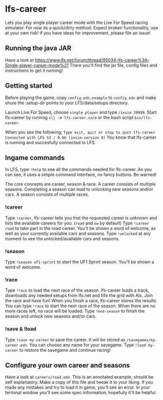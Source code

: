 # lfs-career
Lets you play single player career mode with the Live For Speed racing simulator.
For now its a quick/dirty method. Expect broken functionality, use at your own risk! If you have ideas for improvement, please file an issue!

## Running the java JAR
Have a look at https://www.lfs.net/forum/thread/95034-lfs-career%3A-Single-player-career-mode%21
There you'll find the jar file, config files and instructions to get it running!

## Getting started
Before playing the game, copy `config.edn.example` to `config.edn` and make shure the :setup-dir points to your LFS/data/setups directory.

Launch Live For Speed, choose `single player` and type `/insim 29999`.
Start lfs-career by running `clj -m lfs-career.core` or the bash script `bin/lfs-career`.

When you see the following;
`Type exit, quit or stop to quit lfs-career
Connected with LFS S3 / 0.6U (insim-version 8)`
You know that lfs-career is running and succesfully connected to LFS.

## Ingame commands

In LFS, type `!help` to see all the commands needed for lfs-career. As you can see, it uses a simple command interface, no fancy buttons. Be warned!

The core concepts are career, season & race. A career consists of multiple seasons. Completing a season can lead to unlocking new seasons and/or cars. A season consists of multiple races.

### !career
Type `!career`, lfs-career tells you that the requested career is unknown and lists the available careers for you. (`road` and `ow` by default)
Type `!career road` to take part in the road career.
You'll be shown a word of welcome, as well as your currently available cars and seasons. Type `!unlocked` at any moment to see the unlocked/available cars and seasons.

### !season
Type `!season uf1-sprint` to start the UF1 Sprint season. You'll be shown a word of welcome.

### !race
Type `!race` to load the next race of the season. lfs-career loads a track, downloads any needed setups from lfs.net and fills the grid with AIs. Join the race and have fun!
When you finish a race, lfs-career stores the results. You can type `!race` to start the next race of the season. When there are no more races left, no race will be loaded. Type `!end-season` to finish the season and unlock new seasons and/or cars.

### !save & !load
Type `!save my-career` to save the career. It will be stored as `/savegames/my-career.edn`. You can choose any name for your savegame. Type `!load my-career` to restore the savegame and continue racing!

## Configure your own career and seasons
Have a look at `careers/road.edn`. This is an annotated example, should be self explanatory. Make a copy of this file and tweak it to your liking. If you made any mistakes and try to load it in game, you'll see an error. In your terminal window you'll see some spec information, hopefully it'll be helpful.
